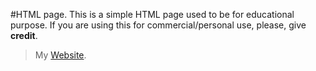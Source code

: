 #HTML page.
This is a simple HTML page used to be for educational purpose. 
If you are using this for commercial/personal use, please, give <b>credit</b>.
>My [Website](https://fabioardis.altervista.org).

